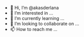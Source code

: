 - 👋 Hi, I’m @akasderlana
- 👀 I’m interested in ...
- 🌱 I’m currently learning ...
- 💞️ I’m looking to collaborate on ...
- 📫 How to reach me ...

<!---
akasderlana/akasderlana is a ✨ special ✨ repository because its `README.md` (this file) appears on your GitHub profile.
You can click the Preview link to take a look at your changes.
--->
